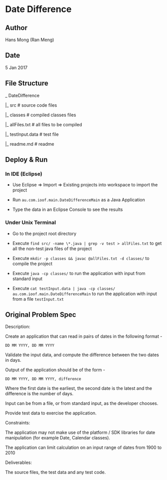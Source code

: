 # Date Difference

## Author

Hans Mong (Ran Meng)

## Date

5 Jan 2017

## File Structure

\_ DateDifference

\|\_ src # source code files

\|\_ classes # compiled classes files

\|\_ allFiles.txt # all files to be compiled

\|\_ testInput.data # test file

\|\_ readme.md # readme

## Deploy & Run

### In IDE (Eclipse)

* Use Eclipse => Import => Existing projects into workspace to import the project

* Run `au.com.ioof.main.DateDifferenceMain` as a Java Application

* Type the data in an Eclipse Console to see the results

### Under Unix Terminal

* Go to the project root directory

* Execute `find src/ -name \*.java | grep -v test > allFiles.txt` to get all the non-test java files of the project

* Execute `mkdir -p classes && javac @allFiles.txt -d classes/` to compile the project

* Execute `java -cp classes/` to run the application with input from standard input

* Execute `cat testInput.data | java -cp classes/ au.com.ioof.main.DateDifferenceMain` to run the application with input from a file `testInput.txt`

## Original Problem Spec

Description:

Create an application that can read in pairs of dates in the following
format -

    DD MM YYYY, DD MM YYYY

Validate the input data, and compute the difference between the two dates
in days.

Output of the application should be of the form -

    DD MM YYYY, DD MM YYYY, difference

Where the first date is the earliest, the second date is the latest and the difference is the number of days.

Input can be from a file, or from standard input, as the developer chooses.

Provide test data to exercise the application.

Constraints:

The application may not make use of the platform / SDK libraries for date manipulation
(for example Date, Calendar classes).

The application can limit calculation on an input range of dates from 1900 to 2010


Deliverables:

The source files, the test data and any test code.
